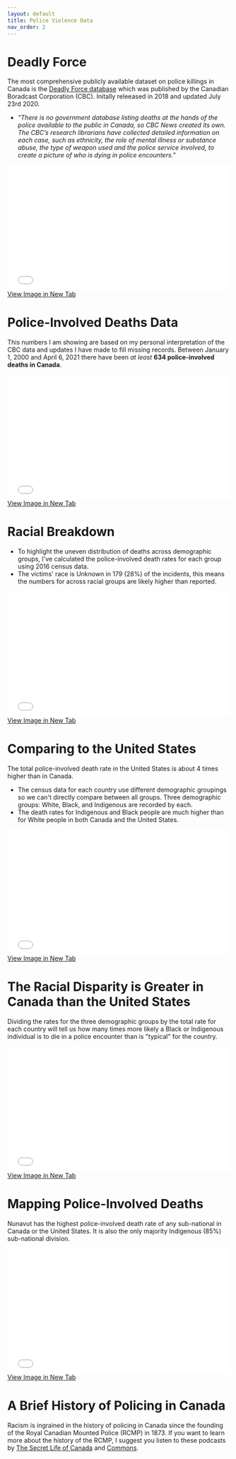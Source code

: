 ```yaml
---
layout: default
title: Police Violence Data
nav_order: 2
---
```


# Deadly Force

The most comprehensive publicly available dataset on police killings in Canada is the [Deadly Force database](https://newsinteractives.cbc.ca/fatalpoliceencounters/) which was published by the Canadian Boradcast Corporation (CBC).  Initally releeased in 2018 and updated July 23rd 2020.

* *"There is no government database listing deaths at the hands of the police available to the public in Canada, so CBC News created its own. The CBC’s research librarians have collected detailed information on each case, such as ethnicity, the role of mental illness or substance abuse, the type of weapon used and the police service involved, to create a picture of who is dying in police encounters."*

<div style="overflow: hidden;
  padding-top: 56.25%;
  position: relative">
  <iframe src="deadlyforce.png" title="Processes" scrolling="no" frameborder="0"
    style="border: 0;
   height: 100%;
   left: 0;
   position: absolute;
   top: 0;
   width: 100%;">
   <p>Your browser does not support iframes.</p>
 </iframe>
</div>
<a href="deadlyforce.png" target="_blank">View Image in New Tab</a>

# Police-Involved Deaths Data
 This numbers I am showing are based on my personal interpretation of the CBC data and updates I have made to fill missing records.  Between January 1, 2000 and April 6, 2021 there have been *at least* **634 police-involved deaths in Canada**.

<div style="overflow: hidden;
  padding-top: 56.25%;
  position: relative">
  <iframe src="DeathsDistribution.png" title="Processes" scrolling="no" frameborder="0"
    style="border: 0;
   height: 100%;
   left: 0;
   position: absolute;
   top: 0;
   width: 100%;">
   <p>Your browser does not support iframes.</p>
 </iframe>
</div>
<a href="DeathsDistribution.png" target="_blank">View Image in New Tab</a>

# Racial Breakdown

* To highlight the uneven distribution of deaths across demographic groups, I've calculated the police-involved death rates for each group using 2016 census data.
* The victims' race is Unknown in 179 (28%) of the incidents, this means the numbers for across racial groups are likely higher than reported.  

<div style="overflow: hidden;
  padding-top: 56.25%;
  position: relative">
  <iframe src="CA_Race_Normalized.png" title="Processes" scrolling="no" frameborder="0"
    style="border: 0;
   height: 100%;
   left: 0;
   position: absolute;
   top: 0;
   width: 100%;">
   <p>Your browser does not support iframes.</p>
 </iframe>
</div>
<a href="CA_Race_Normalized.png" target="_blank">View Image in New Tab</a>

# Comparing to the United States  

The total police-involved death rate in the United States is about 4 times higher than in Canada.
* The census data for each country use different demographic groupings so we can't directly compare between all groups.  Three demographic groups: White, Black, and Indigenous are recorded by each.
* The death rates for Indigenous and Black people are much higher than for White people in both Canada and the United States.


<div style="overflow: hidden;
  padding-top: 56.25%;
  position: relative">
  <iframe src="Racial_Comparison.png" title="Processes" scrolling="no" frameborder="0"
    style="border: 0;
   height: 100%;
   left: 0;
   position: absolute;
   top: 0;
   width: 100%;">
   <p>Your browser does not support iframes.</p>
 </iframe>
</div>
<a href="Racial_Comparison.png" target="_blank">View Image in New Tab</a>

# The Racial Disparity is Greater in Canada than the United States

Dividing the rates for the three demographic groups by the total rate for each country will tell us how many times more likely a Black or Indigenous individual is to die in a police encounter than is "typical" for the country.

<div style="overflow: hidden;
  padding-top: 56.25%;
  position: relative">
  <iframe src="Racial_Disparities.png" title="Processes" scrolling="no" frameborder="0"
    style="border: 0;
   height: 100%;
   left: 0;
   position: absolute;
   top: 0;
   width: 100%;">
   <p>Your browser does not support iframes.</p>
 </iframe>
</div>
<a href="Racial_Disparities.png" target="_blank">View Image in New Tab</a>


# Mapping Police-Involved Deaths

Nunavut has the highest police-involved death rate of any sub-national in Canada or the United States.  It is also the only majority Indigenous (85%) sub-national division.  

<div style="overflow: hidden;
  padding-top: 56.25%;
  position: relative">
  <iframe src="ManualBreaks_Map.png" title="Processes" scrolling="no" frameborder="0"
    style="border: 0;
   height: 100%;
   left: 0;
   position: absolute;
   top: 0;
   width: 100%;">
   <p>Your browser does not support iframes.</p>
 </iframe>
</div>
<a href="ManualBreaks_Map.png" target="_blank">View Image in New Tab</a>


# A Brief History of Policing in Canada
Racism is ingrained in the history of policing in Canada since the founding of the Royal Canadian Mounted Police (RCMP) in 1873.  If you want to learn more about the history of the RCMP, I suggest you listen to these podcasts by [The Secret Life of Canada](https://www.cbc.ca/listen/cbc-podcasts/203-the-secret-life-of-canada/episode/15798131-s3-the-mounties-always-get-their-land-part-1) and [Commons](https://www.canadaland.com/podcast/the-police-2-the-secret-history-of-the-rcmp/).




